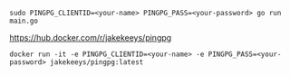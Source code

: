 ```
sudo PINGPG_CLIENTID=<your-name> PINGPG_PASS=<your-password> go run main.go
```

https://hub.docker.com/r/jakekeeys/pingpg

```
docker run -it -e PINGPG_CLIENTID=<your-name> -e PINGPG_PASS=<your-password> jakekeeys/pingpg:latest
```
